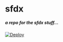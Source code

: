 # sfdx
##### a repo for the sfdx stuff...

[![Deploy](https://deploy-to-sfdx.com/dist/assets/images/DeployToSFDX.svg)](https://deploy-to-sfdx.com)
